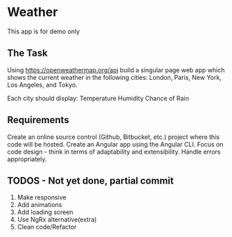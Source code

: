 # Weather

This app is for demo only 

## The Task

Using https://openweathermap.org/api  build a singular page web app which shows the current weather in the following cities: London, Paris, New York, Los Angeles, and Tokyo.

Each city should display:
Temperature
Humidity
Chance of Rain

## Requirements

Create an online source control (Github, Bitbucket, etc.) project where this code will be hosted.
Create an Angular app using the Angular CLI.
Focus on code design - think in terms of adaptability and extensibility.
Handle errors appropriately.


## TODOS - Not yet done, partial commit
 1. Make responsive
 2. Add animations
 3. Add loading screen
 4. Use NgRx alternative(extra)
 5. Clean code/Refactor
